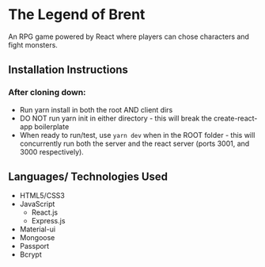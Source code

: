# The Legend of Brent

An RPG game powered by React where players can chose characters and fight monsters.

## Installation Instructions

### After cloning down:

- Run yarn install in both the root AND client dirs
- DO NOT run yarn init in either directory - this will break the create-react-app boilerplate
- When ready to run/test, use `yarn dev` when in the ROOT folder - this will concurrently run both the server and the react server (ports 3001, and 3000 respectively).

## Languages/ Technologies Used

- HTML5/CSS3
- JavaScript
  - React.js
  - Express.js
- Material-ui
- Mongoose
- Passport
- Bcrypt
